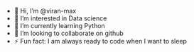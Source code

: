 - 👋 Hi, I’m @viran-max
- 👀 I’m interested in Data science
- 🌱 I’m currently learning Python 
- 💞️ I’m looking to collaborate on github
- ⚡ Fun fact: I am always ready to code when I want to sleep

<!---
viran-max/viran-max is a ✨ special ✨ repository because its `README.md` (this file) appears on your GitHub profile.
You can click the Preview link to take a look at your changes.
--->
